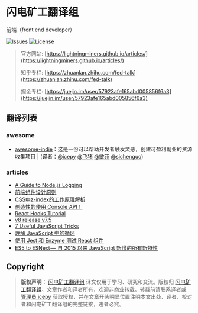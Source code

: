 # 闪电矿工翻译组

前端（front end developer）

[![Issues](https://img.shields.io/github/issues/lightningminers/article.svg)](https://github.com/lightningminers/article/issues) ![License](https://img.shields.io/github/license/lightningminers/article.svg)

> 官方网站: [https://lightningminers.github.io/articles/](https://lightningminers.github.io/articles/)
> 
> 知乎专栏: [https://zhuanlan.zhihu.com/fed-talk](https://zhuanlan.zhihu.com/fed-talk)
>
> 掘金专栏: [https://juejin.im/user/57923afe165abd005856f6a3](https://juejin.im/user/57923afe165abd005856f6a3)

## 翻译列表

### awesome

- [awesome-indie](https://github.com/icepy/awesome-indie/blob/master/README-ZH.md)：这是一份可以帮助开发者触发灵感，创建可盈利副业的资源收集项目 | (译者：[@icepy](https://github.com/icepy) [@飞猪](https://github.com/Xixi20160512) [@敏菲](https://github.com/chenmf6) [@sichenguo](https://github.com/sichenguo))

</details>

### articles

- [A Guide to Node.js Logging](https://github.com/lightningminers/article/issues/39)
- [前端组件设计原则](https://github.com/lightningminers/article/issues/36)
- [CSS中z-index的工作原理解析](https://github.com/lightningminers/article/issues/32)
- [创造性的使用 Console API！](https://github.com/lightningminers/article/issues/31)
- [React Hooks Tutorial](https://github.com/lightningminers/article/issues/29)
- [v8 release v7.5](https://github.com/lightningminers/article/issues/30)
- [7 Useful JavaScript Tricks](https://github.com/lightningminers/article/issues/28)
- [理解 JavaScript 中的循环](https://github.com/lightningminers/article/issues/33)
- [使用 Jest 和 Enzyme 测试 React 组件](https://github.com/lightningminers/article/issues/34)
- [ES5 to ESNext —  自 2015 以来 JavaScript 新增的所有新特性](https://github.com/lightningminers/article/issues/35)

## Copyright

> **版权声明：** [闪电矿工翻译组](https://github.com/lightningminers/article) 译文仅用于学习、研究和交流。版权归 [闪电矿工翻译组](https://github.com/lightningminers/article)、文章作者和译者所有，欢迎非商业转载。转载前请联系译者或 [管理员 icepy](https://github.com/icepy) 获取授权，并在文章开头明显位置注明本文出处、译者、校对者和闪电矿工翻译组的完整链接，违者必究。
